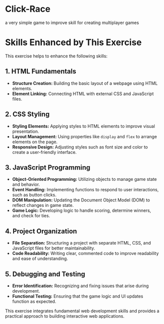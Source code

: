 # Click-Race
a very simple game to improve skill for creating multiplayer games

# Skills Enhanced by This Exercise

This exercise helps to enhance the following skills:

## 1. **HTML Fundamentals**
   - **Structure Creation:** Building the basic layout of a webpage using HTML elements.
   - **Element Linking:** Connecting HTML with external CSS and JavaScript files.

## 2. **CSS Styling**
   - **Styling Elements:** Applying styles to HTML elements to improve visual presentation.
   - **Layout Management:** Using properties like `display` and `flex` to arrange elements on the page.
   - **Responsive Design:** Adjusting styles such as font size and color to create a user-friendly interface.

## 3. **JavaScript Programming**
   - **Object-Oriented Programming:** Utilizing objects to manage game state and behavior.
   - **Event Handling:** Implementing functions to respond to user interactions, such as button clicks.
   - **DOM Manipulation:** Updating the Document Object Model (DOM) to reflect changes in game state.
   - **Game Logic:** Developing logic to handle scoring, determine winners, and check for ties.

## 4. **Project Organization**
   - **File Separation:** Structuring a project with separate HTML, CSS, and JavaScript files for better maintainability.
   - **Code Readability:** Writing clear, commented code to improve readability and ease of understanding.

## 5. **Debugging and Testing**
   - **Error Identification:** Recognizing and fixing issues that arise during development.
   - **Functional Testing:** Ensuring that the game logic and UI updates function as expected.

This exercise integrates fundamental web development skills and provides a practical approach to building interactive web applications.

